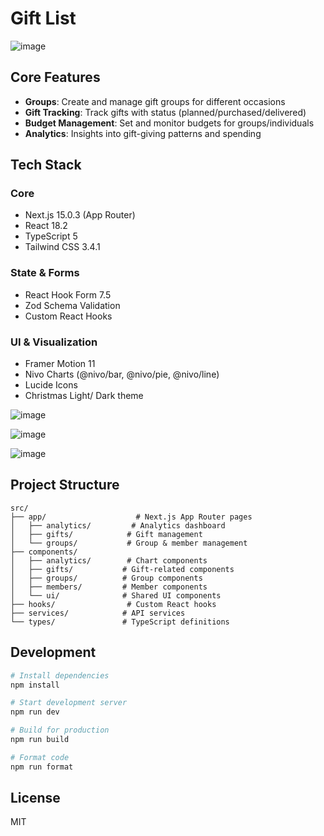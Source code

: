 # Gift List

![image](https://github.com/user-attachments/assets/3a2a9751-db31-46e1-ac74-1571d66c400a)

## Core Features

- **Groups**: Create and manage gift groups for different occasions
- **Gift Tracking**: Track gifts with status (planned/purchased/delivered)
- **Budget Management**: Set and monitor budgets for groups/individuals
- **Analytics**: Insights into gift-giving patterns and spending

## Tech Stack

### Core
- Next.js 15.0.3 (App Router)
- React 18.2
- TypeScript 5
- Tailwind CSS 3.4.1

### State & Forms
- React Hook Form 7.5
- Zod Schema Validation
- Custom React Hooks

### UI & Visualization
- Framer Motion 11
- Nivo Charts (@nivo/bar, @nivo/pie, @nivo/line)
- Lucide Icons
- Christmas Light/ Dark theme

![image](https://github.com/user-attachments/assets/bdfeebc4-8566-4cb0-9b49-863aaf889b50)

![image](https://github.com/user-attachments/assets/ebc42477-35b3-4632-8fb8-75a4f770fab4)

![image](https://github.com/user-attachments/assets/d40135c1-610e-4668-831c-8cb453947d6d)


## Project Structure

```
src/
├── app/                    # Next.js App Router pages
│   ├── analytics/         # Analytics dashboard
│   ├── gifts/            # Gift management
│   └── groups/           # Group & member management
├── components/
│   ├── analytics/        # Chart components
│   ├── gifts/           # Gift-related components
│   ├── groups/          # Group components
│   ├── members/         # Member components
│   └── ui/              # Shared UI components
├── hooks/                # Custom React hooks
├── services/            # API services
└── types/               # TypeScript definitions
```

## Development

```bash
# Install dependencies
npm install

# Start development server
npm run dev

# Build for production
npm run build

# Format code
npm run format
```

## License

MIT
